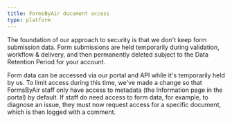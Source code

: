 ```yaml
---
title: FormsByAir document access
type: platform
---
```


The foundation of our approach to security is that we don't keep form submission data. Form submissions are held temporarily during validation, workflow & delivery, and then permanently deleted subject to the Data Retention Period for your account.

Form data can be accessed via our portal and API while it's temporarily held by us. To limit access during this time, we've made a change so that FormsByAir staff only have access to metadata (the Information page in the portal) by default. If staff do need access to form data, for example, to diagnose an issue, they must now request access for a specific document, which is then logged with a comment.